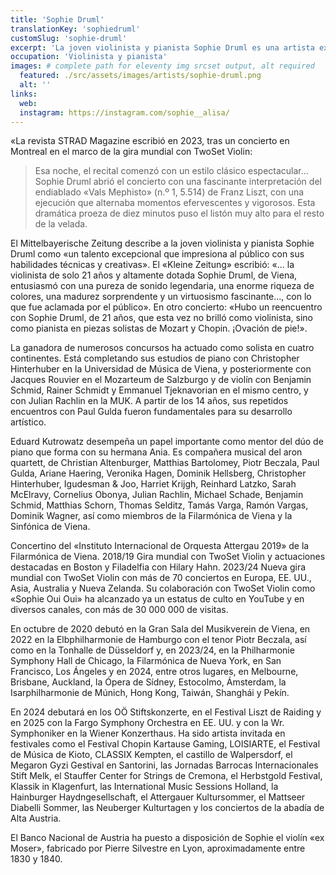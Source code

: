 ```yaml
---
title: 'Sophie Druml'
translationKey: 'sophiedruml'
customSlug: 'sophie-druml'
excerpt: 'La joven violinista y pianista Sophie Druml es una artista excepcional que impresiona al público con sus habilidades técnicas y creativas.'
occupation: 'Violinista y pianista'
images: # complete path for eleventy img srcset output, alt required
  featured: ./src/assets/images/artists/sophie-druml.png
  alt: ''
links:
  web:
  instagram: https://instagram.com/sophie__alisa/
---
```


«La revista STRAD Magazine escribió en 2023, tras un concierto en Montreal en el marco de la gira mundial con TwoSet Violin:

> Esa noche, el recital comenzó con un estilo clásico espectacular... Sophie Druml abrió el concierto con una fascinante interpretación del endiablado «Vals Mephisto» (n.º 1, 5.514) de Franz Liszt, con una ejecución que alternaba momentos efervescentes y vigorosos. Esta dramática proeza de diez minutos puso el listón muy alto para el resto de la velada.

El Mittelbayerische Zeitung describe a la joven violinista y pianista Sophie Druml como «un talento excepcional que impresiona al público con sus habilidades técnicas y creativas». El «Kleine Zeitung» escribió: «... la violinista de solo 21 años y altamente dotada Sophie Druml, de Viena, entusiasmó con una pureza de sonido legendaria, una enorme riqueza de colores, una madurez sorprendente y un virtuosismo fascinante..., con lo que fue aclamada por el público». En otro concierto: «Hubo un reencuentro con Sophie Druml, de 21 años, que esta vez no brilló como violinista, sino como pianista en piezas solistas de Mozart y Chopin. ¡Ovación de pie!».

La ganadora de numerosos concursos ha actuado como solista en cuatro continentes. Está completando sus estudios de piano con Christopher Hinterhuber en la Universidad de Música de Viena, y posteriormente con Jacques Rouvier en el Mozarteum de Salzburgo y de violín con Benjamin Schmid, Rainer Schmidt y Emmanuel Tjeknavorian en el mismo centro, y con Julian Rachlin en la MUK.
A partir de los 14 años, sus repetidos encuentros con Paul Gulda fueron fundamentales para su desarrollo artístico.

Eduard Kutrowatz desempeña un papel importante como mentor del dúo de piano que forma con su hermana Ania. Es compañera musical del aron quartett, de Christian Altenburger, Matthias Bartolomey, Piotr Beczala, Paul Gulda, Ariane Haering, Veronika Hagen, Dominik Hellsberg, Christopher Hinterhuber, Igudesman & Joo, Harriet Krijgh, Reinhard Latzko, Sarah McElravy, Cornelius Obonya, Julian Rachlin, Michael Schade, Benjamin Schmid, Matthias Schorn, Thomas Selditz, Tamás Varga, Ramón Vargas, Dominik Wagner, así como miembros de la Filarmónica de Viena y la Sinfónica de Viena.

Concertino del «Instituto Internacional de Orquesta Attergau 2019» de la Filarmónica de Viena.
2018/19 Gira mundial con TwoSet Violin y actuaciones destacadas en Boston y Filadelfia con Hilary Hahn.
2023/24 Nueva gira mundial con TwoSet Violin con más de 70 conciertos en Europa, EE. UU., Asia, Australia y Nueva Zelanda.
Su colaboración con TwoSet Violin como «Sophie Oui Oui» ha alcanzado ya un estatus de culto en YouTube y en diversos canales, con más de 30 000 000 de visitas.

En octubre de 2020 debutó en la Gran Sala del Musikverein de Viena, en 2022 en la Elbphilharmonie de Hamburgo con el tenor Piotr Beczala, así como en la Tonhalle de Düsseldorf y, en 2023/24, en la Philharmonie Symphony Hall de Chicago, la Filarmónica de Nueva York, en San Francisco, Los Ángeles y en 2024, entre otros lugares, en Melbourne, Brisbane, Auckland, la Ópera de Sídney, Estocolmo, Ámsterdam, la Isarphilharmonie de Múnich, Hong Kong, Taiwán, Shanghái y Pekín.

En 2024 debutará en los OÖ Stiftskonzerte, en el Festival Liszt de Raiding y en 2025 con la Fargo Symphony Orchestra en EE. UU. y con la Wr. Symphoniker en la Wiener Konzerthaus.
Ha sido artista invitada en festivales como el Festival Chopin Kartause Gaming, LOISIARTE, el Festival de Música de Kioto, CLASSIX Kempten, el castillo de Walpersdorf, el Megaron Gyzi Gestival en Santorini, las Jornadas Barrocas Internacionales Stift Melk, el Stauffer Center for Strings de Cremona, el Herbstgold Festival, Klassik in Klagenfurt, las International Music Sessions Holland, la Hainburger Haydngesellschaft, el Attergauer Kultursommer, el Mattseer Diabelli Sommer, las Neuberger Kulturtagen y los conciertos de la abadía de Alta Austria.

El Banco Nacional de Austria ha puesto a disposición de Sophie el violín «ex Moser», fabricado por Pierre Silvestre en Lyon, aproximadamente entre 1830 y 1840.
